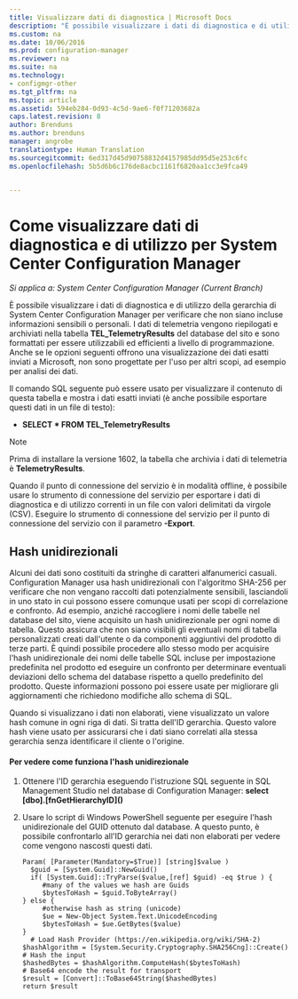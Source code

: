 ```yaml
---
title: Visualizzare dati di diagnostica | Microsoft Docs
description: "È possibile visualizzare i dati di diagnostica e di utilizzo per verificare che la gerarchia di System Center Configuration Manager non contenga informazioni riservate."
ms.custom: na
ms.date: 10/06/2016
ms.prod: configuration-manager
ms.reviewer: na
ms.suite: na
ms.technology:
- configmgr-other
ms.tgt_pltfrm: na
ms.topic: article
ms.assetid: 594eb284-0d93-4c5d-9ae6-f0f71203682a
caps.latest.revision: 8
author: Brenduns
ms.author: brenduns
manager: angrobe
translationtype: Human Translation
ms.sourcegitcommit: 6ed317d45d90758832d4157985dd95d5e253c6fc
ms.openlocfilehash: 5b5d6b6c176de8acbc1161f6820aa1cc3e9fca49


---
```

# <a name="how-to-view-diagnostics-and-usage-data-for-system-center-configuration-manager"></a>Come visualizzare dati di diagnostica e di utilizzo per System Center Configuration Manager

*Si applica a: System Center Configuration Manager (Current Branch)*

È possibile visualizzare i dati di diagnostica e di utilizzo della gerarchia di System Center Configuration Manager per verificare che non siano incluse informazioni sensibili o personali. I dati di telemetria vengono riepilogati e archiviati nella tabella **TEL_TelemetryResults** del database del sito e sono formattati per essere utilizzabili ed efficienti a livello di programmazione. Anche se le opzioni seguenti offrono una visualizzazione dei dati esatti inviati a Microsoft, non sono progettate per l'uso per altri scopi, ad esempio per analisi dei dati.  

Il comando SQL seguente può essere usato per visualizzare il contenuto di questa tabella e mostra i dati esatti inviati (è anche possibile esportare questi dati in un file di testo):  

-   **SELECT \* FROM TEL_TelemetryResults**  

> [!NOTE]  
>  Prima di installare la versione 1602, la tabella che archivia i dati di telemetria è **TelemetryResults**.  

Quando il punto di connessione del servizio è in modalità offline, è possibile usare lo strumento di connessione del servizio per esportare i dati di diagnostica e di utilizzo correnti in un file con valori delimitati da virgole (CSV). Eseguire lo strumento di connessione del servizio per il punto di connessione del servizio con il parametro **-Export**.  

##  <a name="a-namebkmkhashesa-one-way-hashes"></a><a name="bkmk_hashes"></a> Hash unidirezionali  
Alcuni dei dati sono costituiti da stringhe di caratteri alfanumerici casuali. Configuration Manager usa hash unidirezionali con l'algoritmo SHA-256 per verificare che non vengano raccolti dati potenzialmente sensibili, lasciandoli in uno stato in cui possono essere comunque usati per scopi di correlazione e confronto. Ad esempio, anziché raccogliere i nomi delle tabelle nel database del sito, viene acquisito un hash unidirezionale per ogni nome di tabella. Questo assicura che non siano visibili gli eventuali nomi di tabella personalizzati creati dall'utente o da componenti aggiuntivi del prodotto di terze parti. È quindi possibile procedere allo stesso modo per acquisire l'hash unidirezionale dei nomi delle tabelle SQL incluse per impostazione predefinita nel prodotto ed eseguire un confronto per determinare eventuali deviazioni dello schema del database rispetto a quello predefinito del prodotto. Queste informazioni possono poi essere usate per migliorare gli aggiornamenti che richiedono modifiche allo schema di SQL.  

Quando si visualizzano i dati non elaborati, viene visualizzato un valore hash comune in ogni riga di dati. Si tratta dell'ID gerarchia. Questo valore hash viene usato per assicurarsi che i dati siano correlati alla stessa gerarchia senza identificare il cliente o l'origine.  

#### <a name="to-see-how-the-one-way-hash-works"></a>Per vedere come funziona l'hash unidirezionale  

1.  Ottenere l'ID gerarchia eseguendo l'istruzione SQL seguente in SQL Management Studio nel database di Configuration Manager: **select [dbo].[fnGetHierarchyID](\)**  

2.  Usare lo script di Windows PowerShell seguente per eseguire l'hash unidirezionale del GUID ottenuto dal database. A questo punto, è possibile confrontarlo all'ID gerarchia nei dati non elaborati per vedere come vengono nascosti questi dati.  

    ```  
    Param( [Parameter(Mandatory=$True)] [string]$value )  
      $guid = [System.Guid]::NewGuid()  
      if( [System.Guid]::TryParse($value,[ref] $guid) -eq $true ) {  
         #many of the values we hash are Guids  
         $bytesToHash = $guid.ToByteArray()  
    } else {  
         #otherwise hash as string (unicode)  
         $ue = New-Object System.Text.UnicodeEncoding  
         $bytesToHash = $ue.GetBytes($value)   
    }  
      # Load Hash Provider (https://en.wikipedia.org/wiki/SHA-2)   
    $hashAlgorithm = [System.Security.Cryptography.SHA256Cng]::Create()    
    # Hash the input   
    $hashedBytes = $hashAlgorithm.ComputeHash($bytesToHash)              
    # Base64 encode the result for transport   
    $result = [Convert]::ToBase64String($hashedBytes)    
    return $result   
    ```  



<!--HONumber=Dec16_HO3-->


